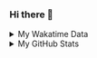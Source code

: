 ### Hi there 👋

<!--
**cdfmlr/cdfmlr** is a ✨ _special_ ✨ repository because its `README.md` (this file) appears on your GitHub profile.

Here are some ideas to get you started:

- 🔭 I’m currently working on ...
- 🌱 I’m currently learning ...
- 👯 I’m looking to collaborate on ...
- 🤔 I’m looking for help with ...
- 💬 Ask me about ...
- 📫 How to reach me: ...
- 😄 Pronouns: ...
- ⚡ Fun fact: ...
-->

<details>

<summary>My Wakatime Data</summary>

<!--START_SECTION:waka-->
![Lines of code](https://img.shields.io/badge/From%20Hello%20World%20I%27ve%20Written-5.2%20million%20lines%20of%20code-blue)

**🐱 My Github Data** 

> 🏆 547 Contributions in the Year 2020
 > 
> 📦 200.0 kB Used in Github's Storage 
 > 
> 🚫 Not Opted to Hire
 > 
> 📜 28 Public Repositories
 > 
> 🔑 6 Private Repositories 

**I'm an Early 🐤** 

```text
🌞 Morning    159 commits    ██████░░░░░░░░░░░░░░░░░░░   25.08% 
🌆 Daytime    228 commits    █████████░░░░░░░░░░░░░░░░   35.96% 
🌃 Evening    235 commits    █████████░░░░░░░░░░░░░░░░   37.07% 
🌙 Night      12 commits     ░░░░░░░░░░░░░░░░░░░░░░░░░   1.89%

```
📅 **I'm Most Productive on Tuesday** 

```text
Monday       65 commits     ██░░░░░░░░░░░░░░░░░░░░░░░   10.25% 
Tuesday      115 commits    ████░░░░░░░░░░░░░░░░░░░░░   18.14% 
Wednesday    106 commits    ████░░░░░░░░░░░░░░░░░░░░░   16.72% 
Thursday     74 commits     ███░░░░░░░░░░░░░░░░░░░░░░   11.67% 
Friday       96 commits     ███░░░░░░░░░░░░░░░░░░░░░░   15.14% 
Saturday     92 commits     ███░░░░░░░░░░░░░░░░░░░░░░   14.51% 
Sunday       86 commits     ███░░░░░░░░░░░░░░░░░░░░░░   13.56%

```


📊 **This Week I Spent My Time On** 

```text
⌚︎ Time Zone: Asia/Shanghai

```

**I Mostly Code in Python** 

```text
Python                   7 repos             █████░░░░░░░░░░░░░░░░░░░░   23.33% 
Go                       7 repos             █████░░░░░░░░░░░░░░░░░░░░   23.33% 
Java                     4 repos             ███░░░░░░░░░░░░░░░░░░░░░░   13.33% 
HTML                     2 repos             █░░░░░░░░░░░░░░░░░░░░░░░░   6.67% 
C#                       2 repos             █░░░░░░░░░░░░░░░░░░░░░░░░   6.67%

```



<!--END_SECTION:waka-->

</details>

<details>
 
 <summary>My GitHub Stats</summary>

[![CDFMLR's github stats](https://github-readme-stats.vercel.app/api?username=cdfmlr&count_private=true&show_icons=true)](https://github.com/anuraghazra/github-readme-stats)

</details>
